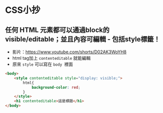 # CSS小抄
## 任何 HTML 元素都可以通過block的visible/editable；並且內容可編輯 - 包括style標籤！
- 影片：https://www.youtube.com/shorts/D02AK3WoYH8
- html tag加上 `contenteditable` 就能編輯
- 原來 `style` 可以寫在 `body `裡面
```html
<body>
    <style contenteditable style="display: visible;">
        html{
            background-color: red;
        }
    </style>
    <h1 contenteditable>這是標題</h1>
</body>
```